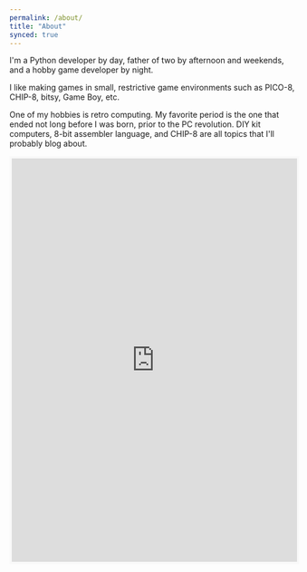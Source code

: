 ```yaml
---
permalink: /about/
title: "About"
synced: true
---
```


I'm a Python developer by day, father of two by afternoon and weekends, and a hobby game developer by night.

I like making games in small, restrictive game environments such as PICO-8, CHIP-8, bitsy, Game Boy, etc.

One of my hobbies is retro computing. My favorite period is the one that ended not long before I was born, prior to the PC revolution. DIY kit computers, 8-bit assembler language, and CHIP-8 are all topics that I'll probably blog about.

<iframe id='kofiframe' src='https://ko-fi.com/tobiasvl/?hidefeed=true&widget=true&embed=true&preview=true' style='border:none;width:100%;padding:4px;background:#f9f9f9;' height='712' title='tobiasvl'></iframe>
